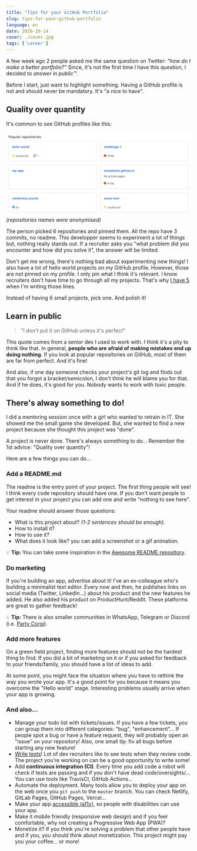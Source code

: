```yaml
---
title: "Tips for your GitHub Portfolio"
slug: tips-for-your-github-portfolio
language: en
date: 2020-10-14
cover: ./cover.jpg
tags: ['career']
---
```


A few week ago 2 people asked me the same question on Twitter: *"how do I make a better portfolio?"*
Since, it's not the first time I have this question, I decided to *answer in public™️*.

Before I start, just want to highlight something. Having a GitHub profile is not and should never be mandatory. It's "a nice to have".

## Quality over quantity

It's common to see GitHub profiles like this:

![pinned GitHub repositories with no description](./pinned-repos-meh.png)
*(repositories names were anonymised)*

The person picked 6 repositories and pinned them. All the repo have 3 commits, no readme. This developper seems to experiment a lot of things but, nothing really stands out. If a recruiter asks you "what problem did you encounter and how did you solve it", the answer will be limited.

Don't get me wrong, there's nothing bad about experimenting new things! I also have a lot of hello world projects on my GitHub profile. However, those are not pinned on my profile. I only pin what I think it's relevant. I know recruiters don't have time to go through all my projects. That's why [I have 5](https://github.com/maxpou) when I'm writing those lines.

Instead of having 6 small projects, pick one. And polish it!


## Learn in public

> "I don't put it on GitHub unless it's perfect"

This quote comes from a senior dev I used to work with. I think it's a pity to think like that. In general, **people who are afraid of making mistakes end up doing nothing**. If you look at popular repositories on GitHub, most of them are far from perfect. And it's fine!

And also, if one day someone checks your project's git log and finds out that you forgot a bracket/semicolon, I don't think he will blame you for that. And if he does, it's good for you. Nobody wants to work with toxic people.


## There's alway something to do!

I did a mentoring session once with a girl who wanted to retrain in IT. She showed me the small game she developed. But, she wanted to find a new project because she thought this project was "done".

A project is never done. There's always something to do... Remember the 1st advice: "Quality over quantity"!

Here are a few things you can do...

### Add a README.md

The readme is the entry point of your project. The first thing people will see!
I think every code repository should have one. If you don't want people to get interest in your project you can add one and write "nothing to see here".

Your readme should answer those questions:
* What is this project about? _(1-2 sentences should be enough)._
* How to install it?
* How to use it?
* What does it look like? you can add a screenshot or a gif animation.

💡 **Tip:** You can take some inspiration in the [Awesome README repository](https://github.com/matiassingers/awesome-readme).

### Do marketing

If you're building an app, advertise about it! I've an ex-colleague who's building a minimalist text editor. Every now and then, he publishes links on social media (Twitter, LinkedIn...) about his product and the new features he added. He also added his product on ProductHunt/Reddit. These platforms are great to gather feedback!

💡 **Tip:** There is also smaller communities in WhatsApp, Telegram or Discord (i.e. [Party Corgi](https://discord.gg/partycorgi)).

### Add more features

On a green field project, finding more features should not be the hardest thing to find. If you did a bit of marketing on it or if you asked for feedback to your friends/family, you should have a list of ideas to add.

At some point, you might face the situation where you have to rethink the way you wrote your app. It's a good point for you because it means you overcome the "Hello world" stage. Interesting problems usually arrive when your app is growing.


### And also...

* Manage your todo list with tickets/issues. If you have a few tickets, you can group them into different categories: "bug", "enhancement"... If people spot a bug or have a feature request, they will probably open an "issue" on your repository! Also, one small tip: fix all bugs before starting any new feature!
* [Write tests](/10-tips-write-better-tests)! Lot of dev recruiters like to see tests when they review code. The project you're working on can be a good opportunity to write some!
* Add **continuous integration (CI)**. Every time you add code a robot will check if tests are passing and if you don't have dead code/oversights/... You can use tools like TravisCI, GitHub Actions...
* Automate the deployment. Many tools allow you to deploy your app on the web once you `git push` to the `master` branch. You can check Netlify, GitLab Pages, GitHub Pages, Vercel...
* Make your app [accessible (a11y)](https://developers.google.com/web/fundamentals/accessibility), so people with disabilities can use your app.
* Make it mobile friendly (responsive web design) and if you feel comfortable, why not creating a Progressive Web App (PWA)?
* Monetize it? If you think you're solving a problem that other people have and if you, you should think about monetization. This project might pay you your coffee... or more!
